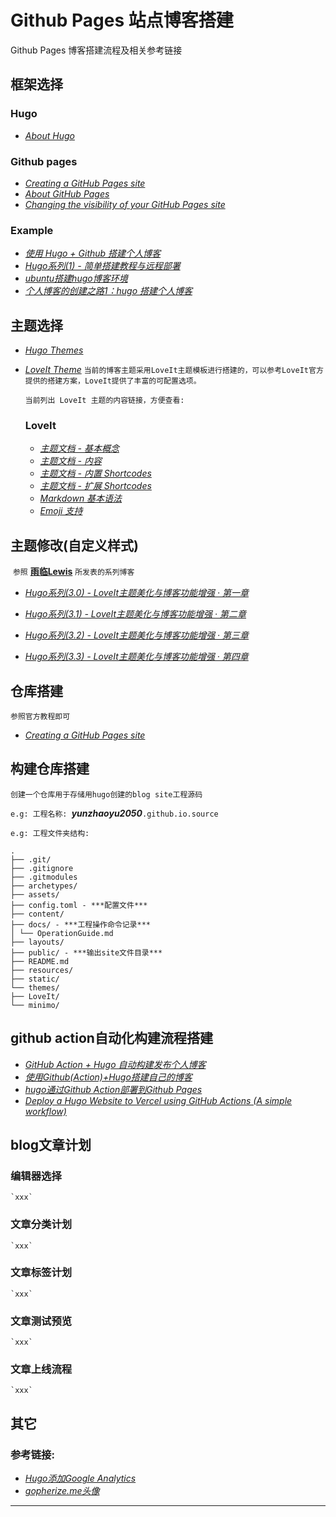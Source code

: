 # Github Pages 站点博客搭建


<!--more-->
Github Pages 博客搭建流程及相关参考链接
<!--more-->

## 框架选择

### Hugo

  - [*About Hugo*](https://gohugo.io/about/)

### Github pages

- [*Creating a GitHub Pages site*](https://docs.github.com/en/pages/getting-started-with-github-pages/creating-a-github-pages-site)
- [*About GitHub Pages*](https://docs.github.com/cn/pages/getting-started-with-github-pages/about-github-pages)
- [*Changing the visibility of your GitHub Pages site*](https://docs.github.com/en/enterprise-cloud@latest/pages/getting-started-with-github-pages/changing-the-visibility-of-your-github-pages-site)

### Example

- [*使用 Hugo + Github 搭建个人博客*](https://zhuanlan.zhihu.com/p/105021100)
- [*Hugo系列(1) - 简单搭建教程与远程部署*](https://lewky.cn/posts/hugo-1.html/)
- [*ubuntu搭建hugo博客环境*](https://zhuanlan.zhihu.com/p/363942257)
- [*个人博客的创建之路1：hugo 搭建个人博客*](https://juejin.cn/post/6854573210404831239)

## 主题选择

- [*Hugo Themes*](https://themes.gohugo.io/)

- [*LoveIt Theme*](https://hugoloveit.com/zh-cn/)
  `当前的博客主题采用LoveIt主题模板进行搭建的，可以参考LoveIt官方提供的搭建方案，LoveIt提供了丰富的可配置选项。`

  `当前列出 LoveIt 主题的内容链接，方便查看:`
  
  ### **LoveIt**
  
  - [*主题文档 - 基本概念*](https://hugoloveit.com/zh-cn/theme-documentation-basics/)
  - [*主题文档 - 内容*](https://hugoloveit.com/zh-cn/theme-documentation-content/)
  - [*主题文档 - 内置      Shortcodes*](https://hugoloveit.com/zh-cn/theme-documentation-built-in-shortcodes/)
  - [*主题文档 - 扩展      Shortcodes*](https://hugoloveit.com/zh-cn/theme-documentation-extended-shortcodes/)
  - [*Markdown 基本语法*](https://hugoloveit.com/zh-cn/basic-markdown-syntax/)
  - [*Emoji 支持*](https://hugoloveit.com/zh-cn/emoji-support/)

## 主题修改(自定义样式)

​	`参照` [**雨临Lewis**](https://lewky.cn/) `所发表的系列博客`

- [*Hugo系列(3.0) - LoveIt主题美化与博客功能增强 · 第一章*](https://lewky.cn/posts/hugo-3.html/)

- [*Hugo系列(3.1) - LoveIt主题美化与博客功能增强 · 第二章*](https://lewky.cn/posts/hugo-3.1.html/)
- [*Hugo系列(3.2) - LoveIt主题美化与博客功能增强 · 第三章*](https://lewky.cn/posts/hugo-3.2.html/)
- [*Hugo系列(3.3) - LoveIt主题美化与博客功能增强 · 第四章*](https://lewky.cn/posts/hugo-3-3/)


## 仓库搭建

  `参照官方教程即可`

-   [*Creating a GitHub Pages site*](https://docs.github.com/en/pages/getting-started-with-github-pages/creating-a-github-pages-site)


## 构建仓库搭建

  `创建一个仓库用于存储用hugo创建的blog site工程源码`

  `e.g: 工程名称: `***yunzhaoyu2050***`.github.io.source`

  `e.g: 工程文件夹结构:`

```tree
.
├── .git/
├── .gitignore
├── .gitmodules
├── archetypes/
├── assets/
├── config.toml - ***配置文件***
├── content/
├── docs/ - ***工程操作命令记录***
│ └── OperationGuide.md
├── layouts/
├── public/ - ***输出site文件目录***
├── README.md
├── resources/
├── static/
└── themes/
├── LoveIt/
└── minimo/
```

## github action自动化构建流程搭建

- [*GitHub Action + Hugo 自动构建发布个人博客*](https://zhuanlan.zhihu.com/p/240522090)
- [*使用Github(Action)+Hugo搭建自己的博客*](https://blog.csdn.net/weixin_41263449/article/details/107584336)
- [*hugo通过Github Action部署到Github Pages*](https://www.jianshu.com/p/5aa60433850a)
- [*Deploy a Hugo Website to Vercel using GitHub Actions (A simple workflow)*](https://colinwilson.uk/2020/12/25/deploy-a-hugo-website-to-vercel-using-github-actions-a-simple-workflow/)

## blog文章计划

###   编辑器选择

    `xxx`

###   文章分类计划

    `xxx`

###   文章标签计划

    `xxx`

###   文章测试预览

    `xxx`

###   文章上线流程

    `xxx`

## 其它

###   参考链接:

  - [*Hugo添加Google Analytics*](https://www.ariesme.com/posts/2019/add_google_analytics_for_hugo/)
- [*gopherize.me头像*](https://gopherize.me/)

  


-----


